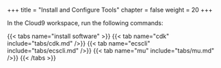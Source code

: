 +++
title = "Install and Configure Tools"
chapter = false
weight = 20
+++

In the Cloud9 workspace, run the following commands:

{{< tabs name="install software" >}}
{{< tab name="cdk" include="tabs/cdk.md" />}}
{{< tab name="ecscli" include="tabs/ecscli.md" />}}
{{< tab name="mu" include="tabs/mu.md" />}}
{{< /tabs >}}


